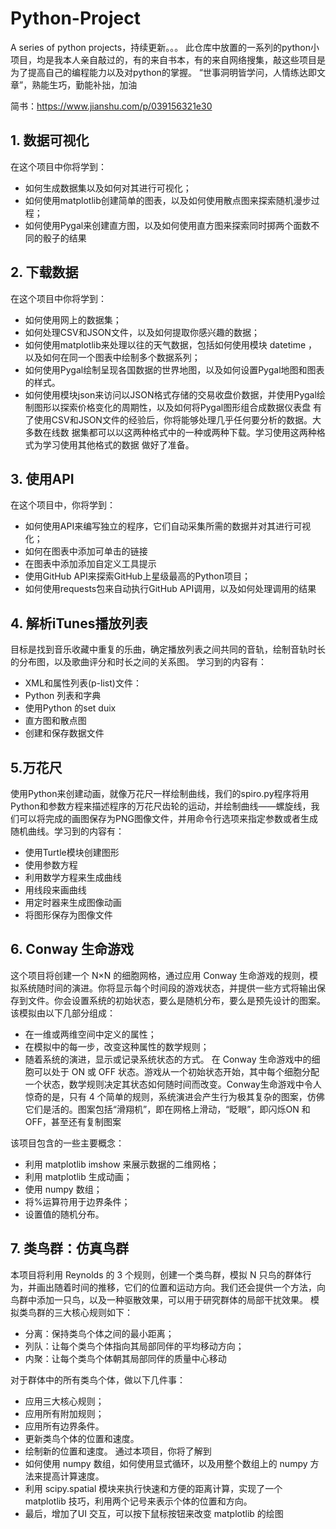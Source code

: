 # Python-Project
A series of python projects，持续更新。。。
此仓库中放置的一系列的python小项目，均是我本人亲自敲过的，有的来自书本，有的来自网络搜集，敲这些项目是为了提高自己的编程能力以及对python的掌握。
“世事洞明皆学问，人情练达即文章”，熟能生巧，勤能补拙，加油

简书：https://www.jianshu.com/p/039156321e30

## 1. 数据可视化

在这个项目中你将学到：
* 如何生成数据集以及如何对其进行可视化；
* 如何使用matplotlib创建简单的图表，以及如何使用散点图来探索随机漫步过程；
* 如何使用Pygal来创建直方图，以及如何使用直方图来探索同时掷两个面数不同的骰子的结果

## 2. 下载数据

在这个项目中你将学到：
* 如何使用网上的数据集；
* 如何处理CSV和JSON文件，以及如何提取你感兴趣的数据；
* 如何使用matplotlib来处理以往的天气数据，包括如何使用模块 datetime ，以及如何在同一个图表中绘制多个数据系列；
* 如何使用Pygal绘制呈现各国数据的世界地图，以及如何设置Pygal地图和图表的样式。
* 如何使用模块json来访问以JSON格式存储的交易收盘价数据，并使用Pygal绘制图形以探索价格变化的周期性，以及如何将Pygal图形组合成数据仪表盘
有了使用CSV和JSON文件的经验后，你将能够处理几乎任何要分析的数据。大多数在线数
据集都可以以这两种格式中的一种或两种下载。学习使用这两种格式为学习使用其他格式的数据
做好了准备。

## 3. 使用API
在这个项目中，你将学到：

* 如何使用API来编写独立的程序，它们自动采集所需的数据并对其进行可视化；
* 如何在图表中添加可单击的链接
* 在图表中添加添加自定义工具提示
* 使用GitHub API来探索GitHub上星级最高的Python项目；
* 如何使用requests包来自动执行GitHub API调用，以及如何处理调用的结果

## 4. 解析iTunes播放列表
目标是找到音乐收藏中重复的乐曲，确定播放列表之间共同的音轨，绘制音轨时长的分布图，以及歌曲评分和时长之间的关系图。
学习到的内容有：
- XML和属性列表(p-list)文件：
- Python 列表和字典
- 使用Python 的set duix
- 直方图和散点图
- 创建和保存数据文件

## 5.万花尺
使用Python来创建动画，就像万花尺一样绘制曲线，我们的spiro.py程序将用Python和参数方程来描述程序的万花尺齿轮的运动，并绘制曲线——螺旋线，我们可以将完成的画图保存为PNG图像文件，并用命令行选项来指定参数或者生成随机曲线。学习到的内容有：
- 使用Turtle模块创建图形
- 使用参数方程
- 利用数学方程来生成曲线
- 用线段来画曲线
- 用定时器来生成图像动画
- 将图形保存为图像文件

## 6. Conway 生命游戏

这个项目将创建一个 N×N 的细胞网格，通过应用 Conway 生命游戏的规则，模拟系统随时间的演进。你将显示每个时间段的游戏状态，并提供一些方式将输出保存到文件。你会设置系统的初始状态，要么是随机分布，要么是预先设计的图案。该模拟由以下几部分组成：
*  在一维或两维空间中定义的属性；
*  在模拟中的每一步，改变这种属性的数学规则；
*  随着系统的演进，显示或记录系统状态的方式。
在 Conway 生命游戏中的细胞可以处于 ON 或 OFF 状态。游戏从一个初始状态开始，其中每个细胞分配一个状态，数学规则决定其状态如何随时间而改变。Conway生命游戏中令人惊奇的是，只有 4 个简单的规则，系统演进会产生行为极其复杂的图案，仿佛它们是活的。图案包括“滑翔机”，即在网格上滑动，“眨眼”，即闪烁ON 和 OFF，甚至还有复制图案

该项目包含的一些主要概念：
*  利用 matplotlib imshow 来展示数据的二维网格；
* 利用 matplotlib 生成动画；
*  使用 numpy 数组；
*  将%运算符用于边界条件；
* 设置值的随机分布。
## 7. 类鸟群：仿真鸟群
本项目将利用 Reynolds 的 3 个规则，创建一个类鸟群，模拟 N 只鸟的群体行为，并画出随着时间的推移，它们的位置和运动方向。我们还会提供一个方法，向鸟群中添加一只鸟，以及一种驱散效果，可以用于研究群体的局部干扰效果。
模拟类鸟群的三大核心规则如下：
* 分离：保持类鸟个体之间的最小距离；
* 列队：让每个类鸟个体指向其局部同伴的平均移动方向；
* 内聚：让每个类鸟个体朝其局部同伴的质量中心移动

对于群体中的所有类鸟个体，做以下几件事：
* 应用三大核心规则；
* 应用所有附加规则；
*  应用所有边界条件。
*  更新类鸟个体的位置和速度。
*  绘制新的位置和速度。
通过本项目，你将了解到
* 如何使用 numpy 数组，如何使用显式循环，以及用整个数组上的 numpy
方法来提高计算速度。
* 利用 scipy.spatial 模块来执行快速和方便的距离计算，实现了一个 matplotlib 技巧，利用两个记号来表示个体的位置和方向。
* 最后，增加了UI 交互，可以按下鼠标按钮来改变 matplotlib 的绘图
